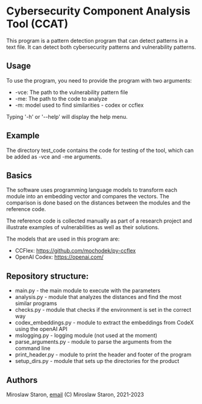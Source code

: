 # Cybersecurity Component Analysis Tool (CCAT)

This program is a pattern detection program that can detect patterns in a text file. It can detect both cybersecurity patterns and vulnerability patterns. 

## Usage
To use the program, you need to provide the program with two arguments: 
* -vce: The path to the vulnerability pattern file
* -me: The path to the code to analyze
* -m: model used to find similarities - codex or ccflex

Typing '-h' or '--help' will display the help menu.

## Example
The directory test_code contains the code for testing of the tool, which can be added as -vce and -me arguments.

## Basics
The software uses programming language models to transform each module into an embedding vector and compares the vectors. The comparison is done based on the distances between the modules and the reference code. 

The reference code is collected manually as part of a research project and illustrate examples of vulnerabilities as well as their solutions. 

The models that are used in this program are:
* CCFlex: https://github.com/mochodek/py-ccflex
* OpenAI Codex: https://openai.com/

## Repository structure:
* main.py - the main module to execute with the parameters
* analysis.py - module that analyzes the distances and find the most similar programs
* checks.py - module that checks if the environment is set in the correct way
* codex_embeddings.py - module to extract the embeddings from CodeX using the openAI API
* mslogging.py - logging module (not used at the moment)
* parse_arguments.py - module to parse the arguments from the command line
* print_header.py - module to print the header and footer of the program
* setup_dirs.py - module that sets up the directories for the product

## Authors
Miroslaw Staron, [email](mailto:miroslaw.staron@gu.se)
(C) Miroslaw Staron, 2021-2023
